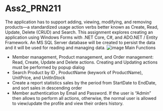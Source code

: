 # Ass2_PRN211
The application has to support adding, viewing, modifying, and removing products—a standardized usage action verbs better known as Create, Read, Update, Delete (CRUD) and Search. This assignment explores creating an application using Windows Forms with .NET Core, C#, and ADO.NET / Entity Framework. An MS SQL Server database will be created to persist the data and it will be used for reading and managing data.
![image](https://user-images.githubusercontent.com/113079182/197010599-0909b3b4-15b8-4a2c-bb70-e3b4cc9cf816.png)
Main Functions
- Member management, Product management, and Order management: Read, Create, Update and Delete actions. Creating and Updating actions must be performed by popup dialog
- Search Product by ID , ProductName (keywork of ProductName), UnitPrice, and UnitInStock 
- Create a report statistics sales by the period from StartDate to EndDate, and sort sales in descending order
- Member authentication by Email and Password. If the user is “Admin” then allows to perform all actions, otherwise, the normal user is allowed to view/update the profile and view their orders history.

